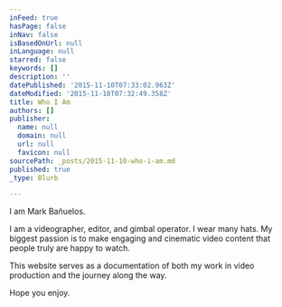 ```yaml
---
inFeed: true
hasPage: false
inNav: false
isBasedOnUrl: null
inLanguage: null
starred: false
keywords: []
description: ''
datePublished: '2015-11-10T07:33:02.963Z'
dateModified: '2015-11-10T07:32:49.358Z'
title: Who I Am
authors: []
publisher:
  name: null
  domain: null
  url: null
  favicon: null
sourcePath: _posts/2015-11-10-who-i-am.md
published: true
_type: Blurb

---
```

I am Mark Bañuelos.   

I am a videographer, editor, and gimbal operator.  I wear many hats.  My biggest passion is to make engaging and cinematic video content that people truly are happy to watch.

This website serves as a documentation of both my work in video production and the journey along the way.

Hope you enjoy.